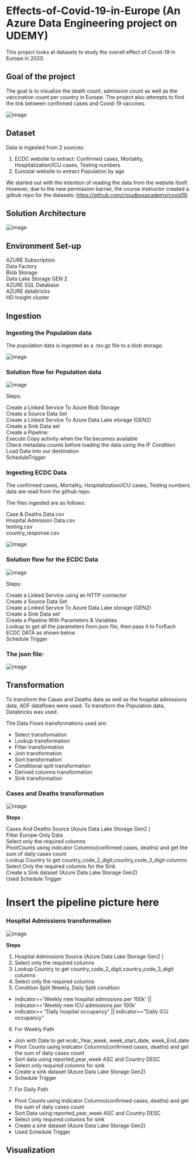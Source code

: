 # Effects-of-Covid-19-in-Europe (An Azure Data Engineering project on UDEMY)
This project looks at datasets to study the overall effect of Covid-19 in Europe in 2020.

## Goal of the project
The goal is to visualize the death count, admission count as well as the vaccination count per country in Europe. The project also attempts to find the link between confirmed cases
and Covid-19 vaccines.

![image](https://github.com/user-attachments/assets/618d7296-7e72-402e-ac96-52183cbae643)


## Dataset
Data is ingested from 2 sources:
1. ECDC website to extract: Confirmed cases, Mortality, Hospitalization/ICU cases, Testing numbers
2. Eurostat website to extract Population by age

We started out with the intention of reading the data from the website itself. However, due to the new permission barrier, the course instructor created a gitbub repo for the 
datasets: https://github.com/cloudboxacademy/covid19.

## Solution Architecture
![image](https://github.com/user-attachments/assets/9c7a7905-b1b7-4c06-877e-f4fe2a88cee6)

## Environment Set-up
 AZURE Subscription <br>
 Data Factory <br>
 Blob Storage <br>
 Data Lake Storage GEN 2 <br>
 AZURE SQL Database <br>
 AZURE databricks <br>
 HD Insight cluster <br>


## Ingestion  
### Ingesting the Population data
The population data is ingested as a .tsv.gz file to a blob storage. 

![image](https://github.com/user-attachments/assets/97027d6b-668b-4a86-986d-0999c7d72e36)

### Solution flow for Population data
![image](https://github.com/user-attachments/assets/3d766c74-3527-4fc5-bd21-a797b5d301e5)

Steps:

Create a Linked Service To Azure Blob Storage <br>
Create a Source Data Set <br>
Create a Linked Service To Azure Data Lake storage (GEN2) <br>
Create a Sink Data set <br>
Create a Pipeline: <br>
Execute Copy activity when the file becomes available<br>
Check metadata counts before loading the data using the IF Condition <br>
Load Data into our destination <br>
ScheduleTrigger <br>

### Ingesting ECDC Data
The confirmed cases, Mortality, Hospitalization/ICU cases, Testing numbers data are read from the github repo.

The files ingested are as follows:

Case & Deaths Data.csv <br>
Hospital Admission Data.csv <br>
testing.csv <br>
country_response.csv <br>

![image](https://github.com/user-attachments/assets/ebfce600-7bd7-4c22-9f6a-1773b66004bf)

### Solution flow for the ECDC Data
![image](https://github.com/user-attachments/assets/feed5b9f-4964-4801-b200-f1c43db5c61f)

Steps:

Create a Linked Service using an HTTP connector <br>
Create a Source Data Set <br>
Create a Linked Service To Azure Data Lake storage (GEN2) <br>
Create a Sink Data set <br>
Create a Pipeline With Parameters & Variables <br>
Lookup to get all the parameters from json file, then pass it to ForEach ECDC DATA as shown below <br>
Schedule Trigger <br>

### The json file:
![image](https://github.com/user-attachments/assets/951e6585-0d65-4baf-9338-3c38d787acd9)


## Transformation
To transform the Cases and Deaths data as well as the hospital admissions data, ADF dataflows were used.
To transform the Population data, Databricks was used.

The Data Flows transformations used are:

- Select transformation
- Lookup transformation
- Filter transformation
- Join transformation
- Sort transformation
- Conditional split transformation
- Derived columns transformation
- Sink transformation

### Cases and Deaths transformation
![image](https://github.com/user-attachments/assets/6638af9e-eab3-43e0-a2d1-06d266cdd0c7)

<strong> Steps </strong>:

Cases And Deaths Source (Azure Data Lake Storage Gen2 ) <br>
Filter Europe-Only Data <br>
Select only the required columns <br>
PivotCounts using indicator Columns(confirmed cases, deaths) and get the sum of daily cases count <br>
Lookup Country to get country_code_2_digit,country_code_3_digit columns <br>
Select Only the required columns for the Sink <br>
Create a Sink dataset (Azure Data Lake Storage Gen2) <br>
Used Schedule Trigger <br>

 # Insert the pipeline picture here

 ### Hospital Admissions transformation
 ![image](https://github.com/user-attachments/assets/8f066a71-c3ce-455d-9015-f3e7e786a0b4)

 <strong> Steps </strong>
1. Hospital Admissions Source (Azure Data Lake Storage Gen2 ) <br>
2. Select only the required columns<br>
3. Lookup Country to get country_code_2_digit,country_code_3_digit columns<br>
4. Select only the required columns<br>
5. Condition Split Weekly, Daily Split condition<br>
- indicator=='Weekly new hospital admissions per 100k' || indicator=='Weekly new ICU admissions per 100k'
- indicator== "Daily hospital occupancy" || indicator=="Daily ICU occupancy"
6. For Weekly Path <br>
- Join with Date to get ecdc_Year_week, week_start_date, week_End_date
- Pivot Counts using indicator Columns(confirmed cases, deaths) and get the sum of daily cases count
- Sort data using reported_year_week ASC and Country DESC
- Select only required columns for sink
- Create a sink dataset (Azure Data Lake Storage Gen2)
- Schedule Trigger
7. For Daily Path <br>
- Pivot Counts using indicator Columns(confirmed cases, deaths) and get the sum of daily cases count
- Sort Data using reported_year_week ASC and Country DESC
- Select only required columns for sink
- Create a sink dataset (Azure Data Lake Storage Gen2)
- Used Schedule Trigger

## Visualization














